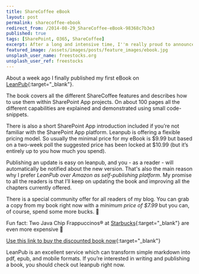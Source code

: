 ```yaml
---
title: ShareCoffee eBook
layout: post
permalink: sharecoffee-ebook
redirect_from: /2014-08-29_ShareCoffee-eBook-98368c7b3e3
published: true
tags: [SharePoint, O365, ShareCoffee]
excerpt: After a long and intensive time, I''m really proud to announce my first eBook
featured_image: /assets/images/posts/feature_images/ebook.jpg
unsplash_user_name: freestocks.org
unsplash_user_ref: freestocks
---
```


About a week ago I finally published my first eBook on [LeanPub](http://www.leanpub.com){:target="_blank"}.

The book covers all the different ShareCoffee features and describes how to use them within SharePoint App projects. On about 100 pages all the different capabilities are explained and demonstrated using small code-snippets.

There is also a short SharePoint App introduction included if you’re not familiar with the SharePoint App platform. Leanpub is offering a flexible pricing model. So usually the minimal price for my eBook is $9.99 but based on a two-week poll the suggested price has been locked at $10.99 (but it’s entirely up to you how much you spend).

Publishing an update is easy on leanpub, and you - as a reader - will automatically be notified about the new version. That's also the main reason why I prefer *LeanPub over Amazon as self-publishing platform*. My promise to all the readers is that I’ll keep on updating the book and improving all the chapters currently offered.

There is a special community offer for all readers of my blog. You can grab a copy from my book right now with a *minimum price of $7.99* but you can, of course, spend some more bucks. 🙂

Fun fact: Two Java Chip Frappuccinos® at [Starbucks](http://www.starbucks.com){:target="_blank"} are even more expensive 🙂

[Use this link to buy the discounted book now](http://leanpub.com/buildingsharepointappsswithsharecoffee/c/C1ks1XRfZGnJ){:target="_blank"}

LeanPub is an excellent service which can transform simple markdown into pdf, epub, and mobile formats. If you’re interested in writing and publishing a book, you should check out leanpub right now.

